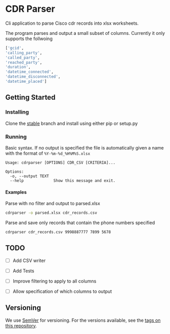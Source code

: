 # CDR Parser

Cli application to parse Cisco cdr records into xlsx worksheets.


The program parses and output a small subset of columns. Currently it only supports the follwoing

```python
['gcid',
'calling_party',
'called_party',
'reached_party',
'duration',
'datetime_connected',
'datetime_disconnected',
'datetime_placed']
```

## Getting Started

### Installing

Clone the [stable](https://github.com/krasnyineko/CDR-Parser/tree/stable) branch and install using either pip or setup.py

### Running

Basic syntax. If no output is specified the file is automatically given a name with the format of `%Y-%m-%d_%H%M%S.xlsx`

```
Usage: cdrparser [OPTIONS] CDR_CSV [CRITERIA]...

Options:
  -o, --output TEXT
  --help             Show this message and exit.

```

#### Examples

Parse with no filter and output to parsed.xlsx

```bash
cdrparser -o parsed.xlsx cdr_records.csv
```

Parse and save only records that contain the phone numbers specified

```bash
cdrparser cdr_records.csv 9998887777 7899 5678

```

## TODO

* [ ] Add CSV writer
* [ ] Add Tests
* [ ] Improve filtering to apply to all columns
* [ ] Allow specification of which columns to output


## Versioning

We use [SemVer](http://semver.org/) for versioning. For the versions available, see the [tags on this repository](https://github.com/krasnyineko/CDR-Parser/tags).

